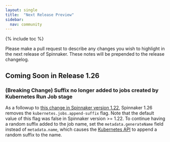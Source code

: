 ```yaml
---
layout: single
title:  "Next Release Preview"
sidebar:
  nav: community
---
```


{% include toc %}

Please make a pull request to describe any changes you wish to highlight
in the next release of Spinnaker. These notes will be prepended to the release
changelog.

## Coming Soon in Release 1.26

### (Breaking Change) Suffix no longer added to jobs created by Kubernetes Run Job stage

As a followup to [this change in Spinnaker version 1.22](https://spinnaker.io/community/releases/versions/1-22-0-changelog#breaking-change-suffix-no-longer-added-to-jobs-created-by-kuber), Spinnaker 1.26 removes the `kubernetes.jobs.append-suffix` flag.  Note that the default value of this flag was false in Spinnaker version >= 1.22.  To continue having a random suffix added to the job name, set the `metadata.generateName` field instead of `metadata.name`, which causes the [Kubernetes API](https://kubernetes.io/docs/reference/using-api/api-concepts/#generated-values) to append a random suffix to the name.
